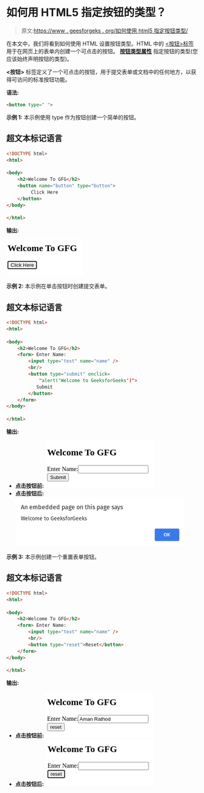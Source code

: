 # 如何用 HTML5 指定按钮的类型？

> 原文:[https://www . geesforgeks . org/如何使用 html5 指定按钮类型/](https://www.geeksforgeeks.org/how-to-specify-the-type-of-button-using-html5/)

在本文中，我们将看到如何使用 HTML 设置按钮类型。HTML 中的 [<按钮>标签](https://www.geeksforgeeks.org/html-button-tag/)用于在网页上的表单内创建一个可点击的按钮。 **[按钮类型属性](https://www.geeksforgeeks.org/html-button-type-attribute/)** 指定按钮的类型(您应该始终声明按钮的类型)。

**<按钮>** 标签定义了一个可点击的按钮，用于提交表单或文档中的任何地方，以获得可访问的标准按钮功能。

**语法:**

```html
<button type=" ">
```

**示例 1:** 本示例使用 type 作为按钮创建一个简单的按钮。

## 超文本标记语言

```html
<!DOCTYPE html>
<html>

<body>
    <h2>Welcome To GFG</h2>
    <button name="button" type="button">
         Click Here
    </button>
</body>

</html>
```

**输出:**

![](img/83ecc16ab4d8a33b67cb79e027ef94b4.png)

**示例 2:** 本示例在单击按钮时创建提交表单。

## 超文本标记语言

```html
<!DOCTYPE html>
<html>

<body>
    <h2>Welcome To GFG</h2>
    <form> Enter Name:
        <input type="text" name="name" />
        <br/>
        <button type="submit" onclick=
            "alert('Welcome to GeeksforGeeks')">
           Submit
        </button>
    </form>
</body>

</html>
```

**输出:**

*   **点击按钮前:**
    ![](img/585d9ca4f6eb3bad4bf0a791dbb62c35.png)
*   **点击按钮后:**
    ![](img/cf7b5b7c5387061de3cb12ea434190bc.png)

**示例 3:** 本示例创建一个重置表单按钮。

## 超文本标记语言

```html
<!DOCTYPE html>
<html>

<body>
    <h2>Welcome To GFG</h2>
    <form> Enter Name:
        <input type="text" name="name" />
        <br/>
        <button type="reset">Reset</button>
    </form>
</body>

</html>
```

**输出:**

*   **点击按钮前:**
    ![](img/bb5823e3aa66dda4a862fee75cb639ba.png)
*   **点击按钮后:**
    ![](img/8e1b97a75a47e53115711511a01acac4.png)